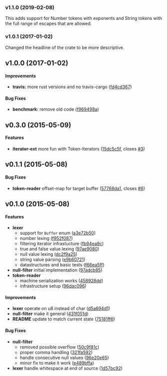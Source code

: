 <a name="v1.0.1"></a>
### v1.1.0 (2019-02-08)

This adds support for Number tokens with exponents and String tokens with the full range of escapes that are allowed. 

<a name="v1.0.1"></a>
### v1.0.1 (2017-01-02)

Changed the headline of the crate to be more descriptive.


<a name="v1.0.0"></a>
## v1.0.0 (2017-01-02)


#### Improvements

* **travis:**  more rust versions and no travis-cargo ([fd4cd367](https://github.com/Byron/json-tools/commit/fd4cd36794eba4de0a6ebbe000ddddc8ce5c96d4))

#### Bug Fixes

* **benchmark:**  remove old code ([f969498a](https://github.com/Byron/json-tools/commit/f969498a5f17b4d0f260e7e1e0ea46007abe75f0))



<a name="v0.3.0"></a>
## v0.3.0 (2015-05-09)


#### Features

* **iterator-ext**  more fun with Token-Iterators ([15dc5c5f](https://github.com/Byron/json-tools/commit/15dc5c5f9a3e153afdbeca3e4d741288c2f77111), closes [#3](https://github.com/Byron/json-tools/issues/3))



<a name="v0.1.1"></a>
## v0.1.1 (2015-05-08)


#### Bug Fixes

* **token-reader**  offset-map for target buffer ([57768da1](https://github.com/Byron/json-tools/commit/57768da16ca72505a8424e012d4525e9bf583fd6), closes [#6](https://github.com/Byron/json-tools/issues/6))



<a name="v0.1.0"></a>
## v0.1.0 (2015-05-08)


#### Features

* **lexer**
  *  support for `Buffer` enum ([a3e72b50](https://github.com/Byron/json-tools/commit/a3e72b50fc09a73fc0ea8d4bb70ae10085386d71))
  *  number lexing ([f952f087](https://github.com/Byron/json-tools/commit/f952f087685a6b86aa2f4a45869f9ddc3d5a7578))
  *  filtering iterator infrastucture ([fb94ea9c](https://github.com/Byron/json-tools/commit/fb94ea9c4193a169cc54fed4c032f02dda302145))
  *  true and false value lexing ([97ae9080](https://github.com/Byron/json-tools/commit/97ae90808aabf8699e951700f59cb11e2cd38376))
  *  null value lexing ([dc2f9a25](https://github.com/Byron/json-tools/commit/dc2f9a2500440c73eace8ccdac35a25897611d5b))
  *  string value parsing ([e9b60721](https://github.com/Byron/json-tools/commit/e9b60721104361a2ace0d592551050f35a7d8178))
  *  datastructures and basic tests ([f66ea5ff](https://github.com/Byron/json-tools/commit/f66ea5ffe879b7dc9e551abd401be9bd3439662a))
* **null-filter**  initial implementation ([97adcb85](https://github.com/Byron/json-tools/commit/97adcb85b7c7198edcba49bdd56a246d701dd05d))
* **token-reader**
  *  machine serialization works ([458928dd](https://github.com/Byron/json-tools/commit/458928ddd45c85f2588ffcdb7d5efcccb2c88eb1))
  *  infrastructure setup ([96dac096](https://github.com/Byron/json-tools/commit/96dac09649fa27752851dbdc4babfe12a1f5db63))

#### Improvements

* **lexer**  operate on u8 instead of char ([d5a694d1](https://github.com/Byron/json-tools/commit/d5a694d11a783fb65e6388a442cbb66784a1bb3a))
* **null-filter**  make it general ([431f051d](https://github.com/Byron/json-tools/commit/431f051d15adebd365a9bf379dbf61ac8037658b))
* **README**  update to match current state ([75181ff6](https://github.com/Byron/json-tools/commit/75181ff6a52863da26dc83f2997cfa46edc8756c))

#### Bug Fixes

* **null-filter**
  *  removed possible overflow ([50c9f81c](https://github.com/Byron/json-tools/commit/50c9f81cdf83a1868d4456f74e1b78354fb6cd98))
  *  proper comma handling ([321fa592](https://github.com/Byron/json-tools/commit/321fa59258c431007c48a6c0155b0bf9c4f50780))
  *  handle consecutive null values ([96e20e65](https://github.com/Byron/json-tools/commit/96e20e656e63c827afa1942c1d09ad76544e9776))
  *  minor fix to make it work ([e489bffa](https://github.com/Byron/json-tools/commit/e489bffa8eb16741ad91c6b17ae5552dd9ad3a3a))
* **lexer**  handle whitespace at end of source ([1d57bc92](https://github.com/Byron/json-tools/commit/1d57bc923cb34b6daf1105691b700815a82cc0c1))



